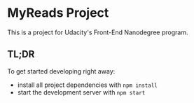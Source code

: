 # MyReads Project

This is a project for Udacity's Front-End Nanodegree program.  

## TL;DR

To get started developing right away:

* install all project dependencies with `npm install`
* start the development server with `npm start`
